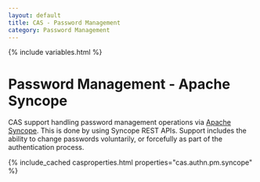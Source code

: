 ```yaml
---
layout: default
title: CAS - Password Management
category: Password Management
---
```


{% include variables.html %}

# Password Management - Apache Syncope
         
CAS support handling password management operations via [Apache Syncope](https://syncope.apache.org/). This
is done by using Syncope REST APIs. Support includes the ability to change passwords 
voluntarily, or forcefully as part of the authentication process. 

{% include_cached casproperties.html properties="cas.authn.pm.syncope" %}
